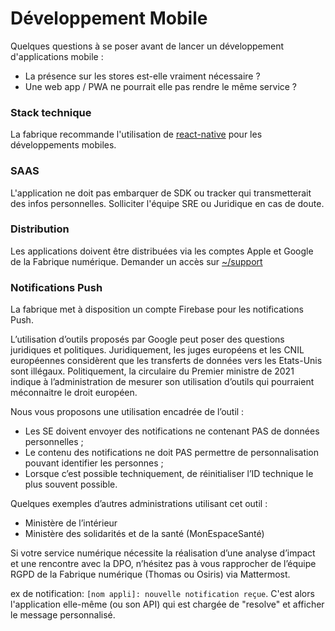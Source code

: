 # Développement Mobile

Quelques questions à se poser avant de lancer un développement d'applications mobile :

 - La présence sur les stores est-elle vraiment nécessaire ?
 - Une web app / PWA ne pourrait elle pas rendre le même service ?

### Stack technique

La fabrique recommande l'utilisation de [react-native](https://reactnative.dev) pour les développements mobiles.

### SAAS

L'application ne doit pas embarquer de SDK ou tracker qui transmetterait des infos personnelles. Solliciter l'équipe SRE ou Juridique en cas de doute.

### Distribution

Les applications doivent être distribuées via les comptes Apple et Google de la Fabrique numérique. Demander un accès sur [~/support](https://mattermost.fabrique.social.gouv.fr/default/channels/g-support)

### Notifications Push

La fabrique met à disposition un compte Firebase pour les notifications Push.

L’utilisation d’outils proposés par Google peut poser des questions juridiques et politiques. Juridiquement, les juges européens et les CNIL européennes considèrent que les transferts de données vers les Etats-Unis sont illégaux. Politiquement, la circulaire du Premier ministre de 2021 indique à l’administration de mesurer son utilisation d’outils qui pourraient méconnaitre le droit européen.

Nous vous proposons une utilisation encadrée de l’outil :

- Les SE doivent envoyer des notifications ne contenant PAS de données personnelles ;
- Le contenu des notifications ne doit PAS permettre de personnalisation pouvant identifier les personnes ;
- Lorsque c’est possible techniquement, de réinitialiser l’ID technique le plus souvent possible.

Quelques exemples d’autres administrations utilisant cet outil :

- Ministère de l’intérieur
- Ministère des solidarités et de la santé (MonEspaceSanté)

Si votre service numérique nécessite la réalisation d’une analyse d’impact et une rencontre avec la DPO, n’hésitez pas à vous rapprocher de l’équipe RGPD de la Fabrique numérique (Thomas ou Osiris) via Mattermost.

ex de notification: `[nom appli]: nouvelle notification reçue`. C'est alors l'application elle-même (ou son API) qui est chargée de "resolve" et afficher le message personnalisé.
